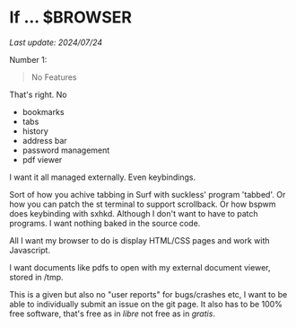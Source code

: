 # If ... &dollar;BROWSER

*Last update: 2024/07/24*

Number 1:

> No Features

That's right. No

- bookmarks
- tabs
- history
- address bar
- password management
- pdf viewer

I want it all managed externally. Even keybindings.

Sort of how you achive tabbing in Surf with suckless' program &apos;tabbed&apos;. Or how you can patch the st terminal to support scrollback. Or how bspwm does keybinding with sxhkd. Although I don't want to have to patch programs. I want nothing baked in the source code.

All I want my browser to do is display HTML/CSS pages and work with Javascript.

I want documents like pdfs to open with my external document viewer, stored in /tmp.

This is a given but also no "user reports" for bugs/crashes etc, I want to be able to individually submit an issue on the git page. It also has to be 100% free software, that's free as in _libre_ not free as in _gratis_.
